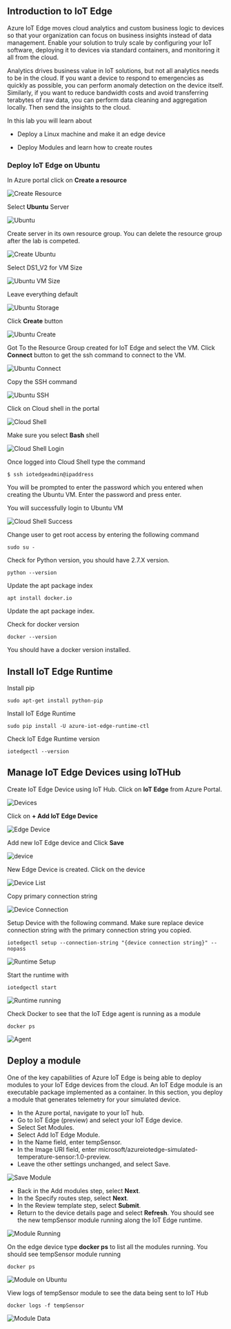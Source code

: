 ## Introduction to IoT Edge

Azure IoT Edge moves cloud analytics and custom business logic to devices so that your organization can focus on business insights instead of data management. Enable your solution to truly scale by configuring your IoT software, deploying it to devices via standard containers, and monitoring it all from the cloud.

Analytics drives business value in IoT solutions, but not all analytics needs to be in the cloud. If you want a device to respond to emergencies as quickly as possible, you can perform anomaly detection on the device itself. Similarly, if you want to reduce bandwidth costs and avoid transferring terabytes of raw data, you can perform data cleaning and aggregation locally. Then send the insights to the cloud.

In this lab you will learn about

* Deploy a Linux machine and make it an edge device

* Deploy Modules and learn how to create routes

### Deploy IoT Edge on Ubuntu 

In Azure portal click on **Create a resource** 

 ![Create Resource](../images/create_resource.png)


Select **Ubuntu** Server 

 ![Ubuntu](../images/ubuntu.png)


Create server in its own resource group. You can delete the resource group after the lab is competed.

 ![Create Ubuntu](../images/ubuntu_create.png)


Select DS1_V2 for VM Size

 ![Ubuntu VM Size](../images/ubuntu_vm_size.png)


Leave everything default

 ![Ubuntu Storage](../images/ubuntu_storage.png)
 

Click **Create** button

 ![Ubuntu Create](../images/ubuntu_create_last_step.png)

 
Got To the Resource Group created for IoT Edge and select the VM. Click **Connect** button to get the ssh command to connect to the VM.

 ![Ubuntu Connect](../images/ubuntu_connect.png)


Copy the SSH command

 ![Ubuntu SSH](../images/ubuntu_ssh.png)

 
Click on Cloud shell in the portal

 ![Cloud Shell](../images/cloud_shell.png)

 
Make sure you select **Bash** shell

 ![Cloud Shell Login](../images/cloudshell_login.png)

 
Once logged into Cloud Shell type the command 

```linux
$ ssh iotedgeadmin@ipaddress
```


You will be prompted to enter the password which you entered when creating the Ubuntu VM. Enter the password and press enter.

You will successfully login to Ubuntu VM

 ![Cloud Shell Success](../images/ubuntu_cloud_shell_success.png)


Change user to get root access by entering the following command

```linux
sudo su -
```

Check for Python version, you should have 2.7.X version.

```linux
python --version
```

Update the apt package index

```linux
apt install docker.io
```

Update the apt package index.

Check for docker version

```linux
docker --version
```

You should have a docker version installed.

## Install IoT Edge Runtime

Install pip

```linux
sudo apt-get install python-pip
```

Install IoT Edge Runtime

```linux
sudo pip install -U azure-iot-edge-runtime-ctl
```

Check IoT Edge Runtime version

```linux
iotedgectl --version
```

## Manage IoT Edge Devices using IoTHub

Create IoT Edge Device using IoT Hub. Click on **IoT Edge** from Azure Portal. 

 ![Devices](../images/iothub_iot_edge_devices.png)


Click on **+ Add IoT Edge Device**


 ![Edge Device](../images/add_iot_edge_device.png)


Add new IoT Edge device and Click **Save**

 ![device](../images/device.png)


New Edge Device is created. Click on the device

 ![Device List](../images/device_list.png)


Copy primary connection string

 ![Device Connection](../images/device_connection_string.png)


Setup Device with the following command. Make sure replace device connection string with the primary connection string you copied.

```linux
iotedgectl setup --connection-string "{device connection string}" --nopass
```

 ![Runtime Setup](../images/ubuntu_edge_runtime_setup.png)


Start the runtime with

```linux
iotedgectl start
```

 ![Runtime running](../images/iotedgectl_running.png)





Check Docker to see that the IoT Edge agent is running as a module

```linux
docker ps
```

 ![Agent](../images/iotedgectl_agent.png)

## Deploy a module

One of the key capabilities of Azure IoT Edge is being able to deploy modules to your IoT Edge devices from the cloud. An IoT Edge module is an executable package implemented as a container. In this section, you deploy a module that generates telemetry for your simulated device. 

* In the Azure portal, navigate to your IoT hub.
* Go to IoT Edge (preview) and select your IoT Edge device.
* Select Set Modules.
* Select Add IoT Edge Module.
* In the Name field, enter tempSensor. 
* In the Image URI field, enter microsoft/azureiotedge-simulated-temperature-sensor:1.0-preview. 
* Leave the other settings unchanged, and select Save.

 ![Save Module](../images/save_module.png)


* Back in the Add modules step, select **Next**.
* In the Specify routes step, select **Next**.
* In the Review template step, select **Submit**.
* Return to the device details page and select **Refresh**. You should see the new tempSensor module running along the IoT Edge runtime.


 ![Module Running](../images/tempsensor_running.png)


On the edge device type **docker ps** to list all the modules running. You should see tempSensor module running

```linux
docker ps
```

 ![Module on Ubuntu](../images/tempsensor_on_ubuntu.png)


View logs of tempSensor module to see the data being sent to IoT Hub

```linux
docker logs -f tempSensor
```

 ![Module Data](../images/tempsensor_data.png)

